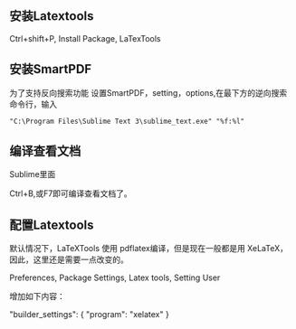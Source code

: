 

## 安装Latextools

Ctrl+shift+P, Install Package, LaTexTools

## 安装SmartPDF

为了支持反向搜索功能
设置SmartPDF，setting，options,在最下方的逆向搜索命令行，输入

	"C:\Program Files\Sublime Text 3\sublime_text.exe" "%f:%l"

## 编译查看文档

Sublime里面

Ctrl+B,或F7即可编译查看文档了。

## 配置Latextools

默认情况下，LaTeXTools 使用 pdflatex编译，但是现在一般都是用 XeLaTeX，因此，这里还是需要一点改变的。

Preferences, Package Settings, Latex tools, Setting User

增加如下内容：

"builder_settings": 
{
    "program": "xelatex"
}